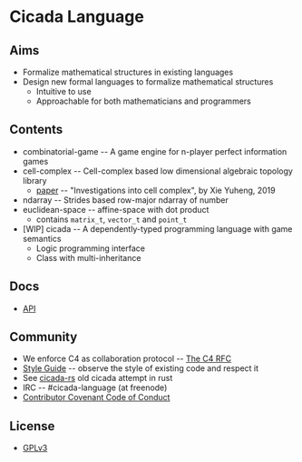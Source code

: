# Cicada Language

## Aims

- Formalize mathematical structures in existing languages
- Design new formal languages to formalize mathematical structures
  - Intuitive to use
  - Approachable for both mathematicians and programmers

## Contents

- combinatorial-game -- A game engine for n-player perfect information games
- cell-complex -- Cell-complex based low dimensional algebraic topology library
  - [paper](https://xieyuheng.github.io/writing/investigations-into-cell-complex.html)
  -- "Investigations into cell complex", by Xie Yuheng, 2019
- ndarray -- Strides based row-major ndarray of number
- euclidean-space -- affine-space with dot product
  - contains `matrix_t`, `vector_t` and `point_t`
- [WIP] cicada -- A dependently-typed programming language with game semantics
  - Logic programming interface
  - Class with multi-inheritance

## Docs

- [API](http://api.cicada.surge.sh)

## Community

- We enforce C4 as collaboration protocol -- [The C4 RFC](https://rfc.zeromq.org/spec:42/C4)
- [Style Guide](STYLE-GUIDE.md) -- observe the style of existing code and respect it
- See [cicada-rs](http://github.com/xieyuheng/cicada-rs) old cicada attempt in rust
- IRC -- #cicada-language (at freenode)
- [Contributor Covenant Code of Conduct](CODE-OF-CONDUCT.md)

## License

- [GPLv3](LICENSE)

